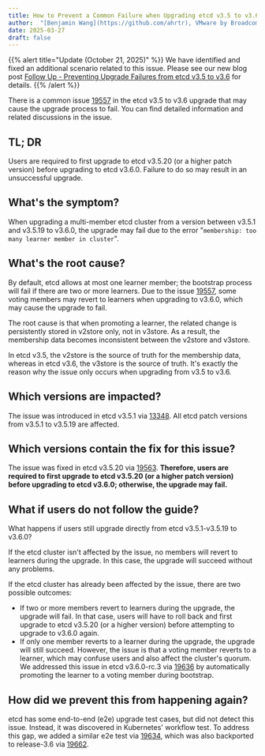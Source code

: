 ```yaml
---
title: How to Prevent a Common Failure when Upgrading etcd v3.5 to v3.6
author:  "[Benjamin Wang](https://github.com/ahrtr), VMware by Broadcom"
date: 2025-03-27
draft: false
---
```


{{% alert title="Update (October 21, 2025)" %}}
We have identified and fixed an additional scenario related to this issue. Please see our
new blog post
[Follow Up - Preventing Upgrade Failures from etcd v3.5 to v3.6](/blog/2025/upgrade_from_3.5_to_3.6_issue_followup)
for details.
{{% /alert %}}

There is a common issue [19557][] in the etcd v3.5 to v3.6 upgrade that may cause the upgrade
process to fail. You can find detailed information and related discussions in the issue.

## TL; DR

Users are required to first upgrade to etcd v3.5.20 (or a higher patch version) before upgrading
to etcd v3.6.0. Failure to do so may result in an unsuccessful upgrade.

## What's the symptom?

When upgrading a multi-member etcd cluster from a version between v3.5.1 and v3.5.19 to v3.6.0,
the upgrade may fail due to the error "`membership: too many learner member in cluster`".

## What's the root cause?

By default, etcd allows at most one learner member; the bootstrap process will fail if there are
two or more learners. Due to the issue [19557][], some voting members may revert to learners when
upgrading to v3.6.0, which may cause the upgrade to fail.

The root cause is that when promoting a learner, the related change is persistently stored in
v2store only, not in v3store. As a result, the membership data becomes inconsistent between
the v2store and v3store.

In etcd v3.5, the v2store is the source of truth for the membership data, whereas in etcd v3.6,
the v3store is the source of truth. It's exactly the reason why the issue only occurs when
upgrading from v3.5 to v3.6.

## Which versions are impacted?

The issue was introduced in etcd v3.5.1 via [13348][]. All etcd patch versions from v3.5.1 to
v3.5.19 are affected.

## Which versions contain the fix for this issue?

The issue was fixed in etcd v3.5.20 via [19563][]. **Therefore, users are required to first upgrade to
etcd v3.5.20 (or a higher patch version) before upgrading to etcd v3.6.0; otherwise, the
upgrade may fail.**

## What if users do not follow the guide?

What happens if users still upgrade directly from etcd v3.5.1-v3.5.19 to v3.6.0?

If the etcd cluster isn't affected by the issue, no members will revert to learners
during the upgrade. In this case, the upgrade will succeed without any problems.

If the etcd cluster has already been affected by the issue, there are two possible outcomes:

- If two or more members revert to learners during the upgrade, the upgrade will fail. In that
  case, users will have to roll back and first upgrade to etcd v3.5.20 (or a higher version)
  before attempting to upgrade to v3.6.0 again.
- If only one member reverts to a learner during the upgrade, the upgrade will still succeed.
  However, the issue is that a voting member reverts to a learner, which may confuse users and
  also affect the cluster's quorum. We addressed this issue in etcd v3.6.0-rc.3 via [19636][]
  by automatically promoting the learner to a voting member during bootstrap.

## How did we prevent this from happening again?

etcd has some end-to-end (e2e) upgrade test cases, but did not detect this issue. Instead,
it was discovered in Kubernetes' workflow test. To address this gap, we added a similar e2e
test via [19634][], which was also backported to release-3.6 via [19662][].

[19557]: https://github.com/etcd-io/etcd/issues/19557
[13348]: https://github.com/etcd-io/etcd/pull/13348
[19563]: https://github.com/etcd-io/etcd/pull/19563
[19636]: https://github.com/etcd-io/etcd/pull/19636
[19634]: https://github.com/etcd-io/etcd/pull/19634
[19662]: https://github.com/etcd-io/etcd/pull/19662
